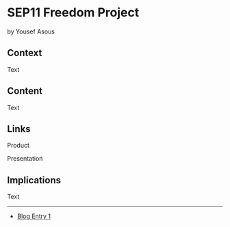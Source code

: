 # SEP11 Freedom Project
by Yousef Asous

## Context
Text

## Content
Text

## Links

Product

Presentation

## Implications
Text

---

* [Blog Entry 1](entries/entry01.md)
